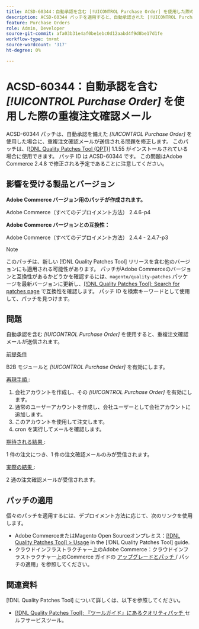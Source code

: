 ```yaml
---
title: ACSD-60344：自動承認を含む [!UICONTROL Purchase Order] を使用した際の重複注文確認メール
description: ACSD-60344 パッチを適用すると、自動承認された [!UICONTROL Purchase Order] を使用するときに重複注文確認メールが送信されるAdobe Commerceの問題を修正できます。
feature: Purchase Orders
role: Admin, Developer
source-git-commit: afa03b31e4af0be1ebc0d12aabd4f9d8be17d1fe
workflow-type: tm+mt
source-wordcount: '317'
ht-degree: 0%

---
```


# ACSD-60344：自動承認を含む *[!UICONTROL Purchase Order]* を使用した際の重複注文確認メール

ACSD-60344 パッチは、自動承認を備えた *[!UICONTROL Purchase Order]* を使用した場合に、重複注文確認メールが送信される問題を修正します。 このパッチは、[[!DNL Quality Patches Tool (QPT)]](/help/tools/quality-patches-tool/quality-patches-tool-to-self-serve-quality-patches.md) 1.1.55 がインストールされている場合に使用できます。 パッチ ID は ACSD-60344 です。 この問題はAdobe Commerce 2.4.8 で修正される予定であることに注意してください。

## 影響を受ける製品とバージョン

**Adobe Commerce バージョン用のパッチが作成されます。**

Adobe Commerce（すべてのデプロイメント方法） 2.4.6-p4

**Adobe Commerce バージョンとの互換性：**

Adobe Commerce（すべてのデプロイメント方法） 2.4.4 - 2.4.7-p3


>[!NOTE]
>
>このパッチは、新しい [!DNL Quality Patches Tool] リリースを含む他のバージョンにも適用される可能性があります。 パッチがAdobe Commerceのバージョンと互換性があるかどうかを確認するには、`magento/quality-patches` パッケージを最新バージョンに更新し、[[!DNL Quality Patches Tool]: Search for patches page](https://experienceleague.adobe.com/tools/commerce-quality-patches/index.html) で互換性を確認します。 パッチ ID を検索キーワードとして使用して、パッチを見つけます。

## 問題

自動承認を含む *[!UICONTROL Purchase Order]* を使用すると、重複注文確認メールが送信されます。

<u> 前提条件 </u>

B2B モジュールと *[!UICONTROL Purchase Order]* を有効にします。

<u> 再現手順 </u>:

1. 会社アカウントを作成し、その *[!UICONTROL Purchase Order]* を有効にします。
1. 通常のユーザーアカウントを作成し、会社ユーザーとして会社アカウントに追加します。
1. このアカウントを使用して注文します。
1. cron を実行してメールを確認します。

<u> 期待される結果 </u>:

1 件の注文につき、1 件の注文確認メールのみが受信されます。

<u> 実際の結果 </u>:

2 通の注文確認メールが受信されます。

## パッチの適用

個々のパッチを適用するには、デプロイメント方法に応じて、次のリンクを使用します。

* Adobe CommerceまたはMagento Open Sourceオンプレミス：[[!DNL Quality Patches Tool] > Usage](/help/tools/quality-patches-tool/usage.md) in the [!DNL Quality Patches Tool] guide.
* クラウドインフラストラクチャー上のAdobe Commerce：クラウドインフラストラクチャー上のCommerce ガイドの [ アップグレードとパッチ ](https://experienceleague.adobe.com/docs/commerce-cloud-service/user-guide/develop/upgrade/apply-patches.html)/ パッチの適用」を参照してください。


## 関連資料

[!DNL Quality Patches Tool] について詳しくは、以下を参照してください。

* [[!DNL Quality Patches Tool]: 『ツールガイド』にあるクオリティパッチ ](/help/tools/quality-patches-tool/quality-patches-tool-to-self-serve-quality-patches.md) セルフサービスツール。
